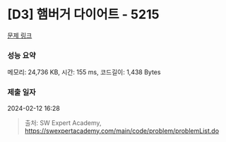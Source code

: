 # [D3] 햄버거 다이어트 - 5215 

[문제 링크](https://swexpertacademy.com/main/code/problem/problemDetail.do?contestProbId=AWT-lPB6dHUDFAVT) 

### 성능 요약

메모리: 24,736 KB, 시간: 155 ms, 코드길이: 1,438 Bytes

### 제출 일자

2024-02-12 16:28



> 출처: SW Expert Academy, https://swexpertacademy.com/main/code/problem/problemList.do